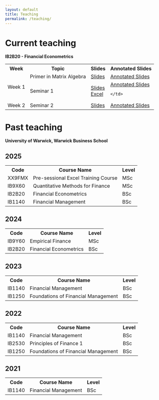 ```yaml
---
layout: default
title: Teaching
permalink: /teaching/
---
```

# Current teaching

<!-- 
<h1>IB2B20 - Financial Econometrics</h1>

<table id="slides-table">
  <tr>
    <th>Week</th>
    <th>Slides</th>
    <th>Annotated Slides</th>
  </tr>
  <tr>
    <td>Week 1</td>
    <td><a href="URL_TO_SLIDES_WEEK1" target="_blank">Slides</a></td>
    <td><a href="URL_TO_ANNOTATED_SLIDES_WEEK1" target="_blank">Annotated Slides</a></td>
  </tr>
  <tr>
    <td>Week 2</td>
    <td><a href="URL_TO_SLIDES_WEEK2" target="_blank">Slides</a></td>
    <td><a href="URL_TO_ANNOTATED_SLIDES_WEEK2" target="_blank">Annotated Slides</a></td>
  </tr>
  <!-- Add rows for future weeks as needed 
</table> -->

**IB2B20 - Financial Econometrics**
<table id="slides-table">
  <tr>
    <th>Week</th>
    <th>Topic</th>
    <th>Slides</th>
    <th>Annotated Slides</th>
  </tr>
  
  <!-- Week 1 -->
  <tr>
    <td rowspan="2">Week 1</td>
    <td>Primer in Matrix Algebra</td>
    <td>
      <a href="{{ site.baseurl }}/assets/slides/matrixalgebra_GR.pdf" target="_blank" class="slide-link" onclick="trackDownload('Week 1 - Primer Slides')">Slides</a>
    </td>
    <td>
      <a href="{{ site.baseurl }}/assets/slides/matrixalgebra_GR_annotated.pdf" target="_blank" class="slide-link" onclick="trackDownload('Week 1 - Primer Annotated Slides')">Annotated Slides</a>
    </td>
  </tr>
  <tr>
    <td>Seminar 1</td>
    <td>
      <a href="{{ site.baseurl }}/assets/slides/week1_GR.pdf" target="_blank" class="slide-link" onclick="trackDownload('Week 1 - Seminar 1 PDF')">Slides</a><br>
      <a href="{{ site.baseurl }}/assets/slides/seminar1.xlsx" target="_blank" class="slide-link" onclick="trackDownload('Week 1 - Seminar 1 Excel')">Excel</a>
    </td>
    <td>
      <!-- Annotated slides not yet available -->
      <!-- Uncomment and update when available -->
      <a href="{{ site.baseurl }}/assets/slides/week1_GR_annotated.pdf" target="_blank" class="slide-link" onclick="trackDownload('Week 1 - Seminar 1 Annotated')">Annotated Slides</a>

    </td>
  </tr>
  
  <!-- Week 2 -->
  <tr>
    <td rowspan="3">Week 2</td>
    <td>Seminar 2</td>
    <td>
      <a href="{{ site.baseurl }}/assets/slides/week2_GR.pdf" target="_blank" class="slide-link" onclick="trackDownload('Week 2 - Seminar 2 Slides')">Slides</a>
    </td>
    <td>
      <a href="{{ site.baseurl }}/assets/slides/week2_GR_annotated.pdf" target="_blank" class="slide-link" onclick="trackDownload('Week 2 - Seminar 2 Slides ann')">Annotated Slides</a>
    </td>
  </tr>
</table>

# Past teaching
**University of Warwick, Warwick Business School**
<h2>2025</h2>
<table id="teaching-table">
  <tr>
    <th>Code</th>
    <th>Course Name</th>
    <th>Level</th>
  </tr>
  <tr>
    <td>XX9FMX</td>
    <td class="course-name">Pre-sessional Excel Training Course</td>
    <td>MSc</td>
  </tr>
  <tr>
    <td>IB9X60</td>
    <td class="course-name">Quantitative Methods for Finance</td>
    <td>MSc</td>
  </tr>
  <tr>
    <td>IB2B20</td>
    <td class="course-name">Financial Econometrics</td>
    <td>BSc</td>
  </tr>
  <tr>
    <td>IB1140</td>
    <td class="course-name">Financial Management</td>
    <td>BSc</td>
  </tr>
</table>

<h2>2024</h2>
<table id="teaching-table">
  <tr>
    <th>Code</th>
    <th>Course Name</th>
    <th>Level</th>
  </tr>
  <tr>
    <td>IB9Y60</td>
    <td class="course-name">Empirical Finance</td>
    <td>MSc</td>
  </tr>
  <tr>
    <td>IB2B20</td>
    <td class="course-name">Financial Econometrics</td>
    <td>BSc</td>
  </tr>
</table>

<h2>2023</h2>
<table id="teaching-table">
  <tr>
    <th>Code</th>
    <th>Course Name</th>
    <th>Level</th>
  </tr>
  <tr>
    <td>IB1140</td>
    <td class="course-name">Financial Management</td>
    <td>BSc</td>
  </tr>
  <tr>
    <td>IB1250</td>
    <td class="course-name">Foundations of Financial Management</td>
    <td>BSc</td>
  </tr>
</table>

<h2>2022</h2>
<table id="teaching-table">
  <tr>
    <th>Code</th>
    <th>Course Name</th>
    <th>Level</th>
  </tr>
  <tr>
    <td>IB1140</td>
    <td class="course-name">Financial Management</td>
    <td>BSc</td>
  </tr>
  <tr>
    <td>IB2530</td>
    <td class="course-name">Principles of Finance 1</td>
    <td>BSc</td>
  </tr>
  <tr>
    <td>IB1250</td>
    <td class="course-name">Foundations of Financial Management</td>
    <td>BSc</td>
  </tr>
</table>

<h2>2021</h2>
<table id="teaching-table">
  <tr>
    <th>Code</th>
    <th>Course Name</th>
    <th>Level</th>
  </tr>
  <tr>
    <td>IB1140</td>
    <td class="course-name">Financial Management</td>
    <td>BSc</td>
  </tr>
</table>


<!-- # 2025

- **XX9FMX: Pre-sessional Excel Training Course** (MSc)
- **IB9X60: Quantitative Methods for Finance** (MSc)
- **IB2B20: Financial Econometrics** (BSc)  
- **IB1140: Financial Management** (BSc)

# 2024
- **IB9Y60: Empirical Finance** (MSc)
- **IB2B20: Financial Econometrics** (BSc)  

# 2023
- **IB1140: Financial Management** (BSc)
- **IB1250: Foundations of Financial Management** (BSc)

# 2022
- **IB1140: Financial Management** (BSc)
- **IB2530: Principles of Finance 1** (BSc)
- **IB1250: Foundations of Financial Management** (BSc)

# 2021
- **IB1140: Financial Management** (BSc) -->